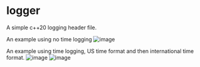 # logger
A simple c++20 logging header file.

An example using no time logging
![image](https://github.com/DiamondOreMaster/logger/assets/102474184/d04fb41c-66ff-48be-8db5-ad8ad2a6371f)

An example using time logging, US time format and then international time format.
![image](https://github.com/DiamondOreMaster/logger/assets/102474184/e5beb58d-ce98-4a5d-b62c-75b17a97575a)
![image](https://github.com/DiamondOreMaster/logger/assets/102474184/0f884820-0c7f-46c0-b5b9-58669365bf94)
